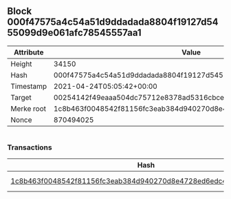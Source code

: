 ## Block 000f47575a4c54a51d9ddadada8804f19127d5455099d9e061afc78545557aa1

Attribute | Value
--- | ---
Height | 34150
Hash | 000f47575a4c54a51d9ddadada8804f19127d5455099d9e061afc78545557aa1
Timestamp | 2021-04-24T05:05:42+00:00
Target | 00254142f49eaaa504dc75712e8378ad5316cbcead634704b3734b6271167cc4
Merke root | 1c8b463f0048542f81156fc3eab384d940270d8e4728ed6edc4bcf13704c4540
Nonce | 870494025

```

```

### Transactions

Hash | Amount
--- | ---
[1c8b463f0048542f81156fc3eab384d940270d8e4728ed6edc4bcf13704c4540](1c8b463f0048542f81156fc3eab384d940270d8e4728ed6edc4bcf13704c4540.md) | 10.00000000 SKEPTI 
